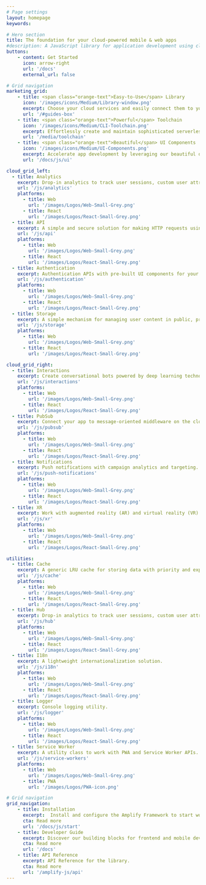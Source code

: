 ```yaml
---
# Page settings
layout: homepage
keywords:

# Hero section
title: The foundation for your cloud-powered mobile & web apps
#description: A JavaScript library for application development using cloud services.
buttons:
    - content: Get Started
      icon: arrow-right
      url: '/docs'
      external_url: false

# Grid navigation
marketing_grid:
    - title: <span class="orange-text">Easy-to-Use</span> Library
      icon: '/images/icons/Medium/Library-window.png'
      excerpt: Choose your cloud services and easily connect them to your app with just a few lines of code.
      url: '/#guides-box'
    - title: <span class="orange-text">Powerful</span> Toolchain
      icon: '/images/icons/Medium/CLI-Toolchain.png'
      excerpt: Effortlessly create and maintain sophisticated serverless backends for your apps.
      url: '/media/toolchain'
    - title: <span class="orange-text">Beautiful</span> UI Components
      icon: '/images/icons/Medium/UI-Components.png'
      excerpt: Accelerate app development by leveraging our beautiful out-of-the box UI components.
      url: '/docs/js/ui'

cloud_grid_left:
  - title: Analytics
    excerpt: Drop-in analytics to track user sessions, custom user attributes, and in-app metrics.
    url: '/js/analytics'
    platforms:
      - title: Web
        url: '/images/Logos/Web-Small-Grey.png'
      - title: React
        url: '/images/Logos/React-Small-Grey.png'
  - title: API 
    excerpt: A simple and secure solution for making HTTP requests using REST and GraphQL, with support for real-time data.
    url: '/js/api' 
    platforms:
      - title: Web
        url: '/images/Logos/Web-Small-Grey.png'
      - title: React
        url: '/images/Logos/React-Small-Grey.png'
  - title: Authentication
    excerpt: Authentication APIs with pre-built UI components for your app.
    url: '/js/authentication'
    platforms:
      - title: Web
        url: '/images/Logos/Web-Small-Grey.png'
      - title: React
        url: '/images/Logos/React-Small-Grey.png'
  - title: Storage
    excerpt: A simple mechanism for managing user content in public, protected or private storage.
    url: '/js/storage' 
    platforms:
      - title: Web
        url: '/images/Logos/Web-Small-Grey.png'
      - title: React
        url: '/images/Logos/React-Small-Grey.png'

cloud_grid_right:
  - title: Interactions
    excerpt: Create conversational bots powered by deep learning technologies.
    url: '/js/interactions'   
    platforms:
      - title: Web
        url: '/images/Logos/Web-Small-Grey.png'
      - title: React
        url: '/images/Logos/React-Small-Grey.png'
  - title: PubSub
    excerpt: Connect your app to message-oriented middleware on the cloud.
    url: '/js/pubsub'   
    platforms:
      - title: Web
        url: '/images/Logos/Web-Small-Grey.png'
      - title: React
        url: '/images/Logos/React-Small-Grey.png'
  - title: Notifications
    excerpt: Push notifications with campaign analytics and targeting.
    url: '/js/push-notifications'  
    platforms:
      - title: Web
        url: '/images/Logos/Web-Small-Grey.png'
      - title: React
        url: '/images/Logos/React-Small-Grey.png'
  - title: XR
    excerpt: Work with augmented reality (AR) and virtual reality (VR) content within your applications.
    url: '/js/xr' 
    platforms:
      - title: Web
        url: '/images/Logos/Web-Small-Grey.png'
      - title: React
        url: '/images/Logos/React-Small-Grey.png'

utilities:
  - title: Cache
    excerpt: A generic LRU cache for storing data with priority and expiration settings.
    url: '/js/cache'  
    platforms:
      - title: Web
        url: '/images/Logos/Web-Small-Grey.png'
      - title: React
        url: '/images/Logos/React-Small-Grey.png'
  - title: Hub
    excerpt: Drop-in analytics to track user sessions, custom user attributes, and in-app metrics.
    url: '/js/hub'
    platforms:
      - title: Web
        url: '/images/Logos/Web-Small-Grey.png'
      - title: React
        url: '/images/Logos/React-Small-Grey.png'
  - title: I18n
    excerpt: A lightweight internationalization solution.
    url: '/js/i18n' 
    platforms:
      - title: Web
        url: '/images/Logos/Web-Small-Grey.png'
      - title: React
        url: '/images/Logos/React-Small-Grey.png'
  - title: Logger
    excerpt: Console logging utility.
    url: '/js/logger' 
    platforms:
      - title: Web
        url: '/images/Logos/Web-Small-Grey.png'
      - title: React
        url: '/images/Logos/React-Small-Grey.png'
  - title: Service Worker
    excerpt: A utility class to work with PWA and Service Worker APIs.
    url: '/js/service-workers'
    platforms:
      - title: Web
        url: '/images/Logos/Web-Small-Grey.png'
      - title: PWA
        url: '/images/Logos/PWA-icon.png'

# Grid navigation
grid_navigation:
    - title: Installation
      excerpt:  Install and configure the Amplify Framework to start working with cloud services.
      cta: Read more
      url: '/docs/js/start'
    - title: Developer Guide
      excerpt: Discover our building blocks for frontend and mobile developers.
      cta: Read more
      url: '/docs'
    - title: API Reference
      excerpt: API Reference for the library.
      cta: Read more
      url: '/amplify-js/api'      
---
```

